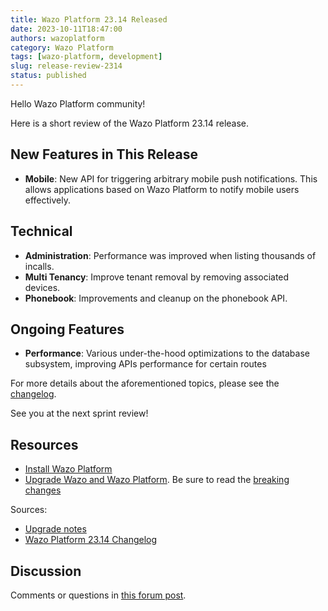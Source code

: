 ```yaml
---
title: Wazo Platform 23.14 Released
date: 2023-10-11T18:47:00
authors: wazoplatform
category: Wazo Platform
tags: [wazo-platform, development]
slug: release-review-2314
status: published
---
```


Hello Wazo Platform community!

Here is a short review of the Wazo Platform 23.14 release.

## New Features in This Release

- **Mobile**: New API for triggering arbitrary mobile push notifications. This
  allows applications based on Wazo Platform to notify mobile users effectively.

## Technical

- **Administration**: Performance was improved when listing thousands of
  incalls.
- **Multi Tenancy**: Improve tenant removal by removing associated devices.
- **Phonebook**: Improvements and cleanup on the phonebook API.

## Ongoing Features

- **Performance**: Various under-the-hood optimizations to the database
  subsystem, improving APIs performance for certain routes

For more details about the aforementioned topics, please see the [changelog](https://wazo-dev.atlassian.net/issues/?jql=project%3DWAZO%20AND%20fixVersion%3D23.14).

See you at the next sprint review!

<!-- truncate -->

## Resources

- [Install Wazo Platform](https://wazo-platform.org/use-cases)
- [Upgrade Wazo and Wazo Platform](/uc-doc/upgrade/). Be sure to read the
  [breaking changes](/uc-doc/upgrade/upgrade_notes#23-14)

Sources:

- [Upgrade notes](/uc-doc/upgrade/upgrade_notes#23-14)
- [Wazo Platform 23.14 Changelog](https://wazo-dev.atlassian.net/issues/?jql=project%3DWAZO%20AND%20fixVersion%3D23.14)

## Discussion

Comments or questions in
[this forum post](https://wazo-platform.discourse.group/t/blog-wazo-platform-23-14-released).
